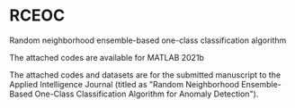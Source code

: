 # RCEOC
Random neighborhood ensemble-based one-class classification algorithm

The attached codes are available for MATLAB 2021b

The attached codes and datasets are for the submitted manuscript to the Applied Intelligence Journal (titled as  "Random Neighborhood Ensemble-Based One-Class Classification Algorithm for Anomaly Detection").
